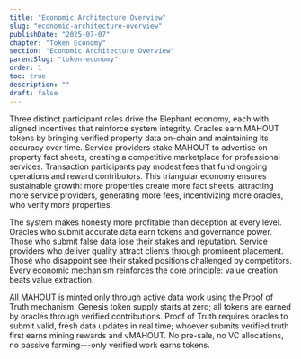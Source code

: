 ```yaml
---
title: "Economic Architecture Overview"
slug: "economic-architecture-overview"
publishDate: "2025-07-07"
chapter: "Token Economy"
section: "Economic Architecture Overview"
parentSlug: "token-economy"
order: 1
toc: true
description: ""
draft: false
---
```


Three distinct participant roles drive the Elephant economy, each with aligned incentives that reinforce system integrity. Oracles earn MAHOUT tokens by bringing verified property data on-chain and maintaining its accuracy over time. Service providers stake MAHOUT to advertise on property fact sheets, creating a competitive marketplace for professional services. Transaction participants pay modest fees that fund ongoing operations and reward contributors. This triangular economy ensures sustainable growth: more properties create more fact sheets, attracting more service providers, generating more fees, incentivizing more oracles, who verify more properties.

The system makes honesty more profitable than deception at every level. Oracles who submit accurate data earn tokens and governance power. Those who submit false data lose their stakes and reputation. Service providers who deliver quality attract clients through prominent placement. Those who disappoint see their staked positions challenged by competitors. Every economic mechanism reinforces the core principle: value creation beats value extraction.

All MAHOUT is minted only through active data work using the Proof of Truth mechanism. Genesis token supply starts at zero; all tokens are earned by oracles through verified contributions. Proof of Truth requires oracles to submit valid, fresh data updates in real time; whoever submits verified truth first earns mining rewards and vMAHOUT. No pre-sale, no VC allocations, no passive farming---only verified work earns tokens.
